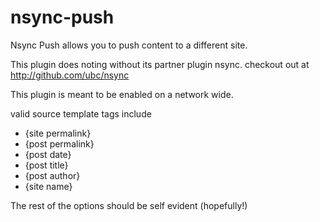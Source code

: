 nsync-push
==========

Nsync Push allows you to push content to a different site.

This plugin does noting without its partner plugin nsync. 
checkout out at http://github.com/ubc/nsync


This plugin is meant to be enabled on a network wide.

valid source template tags include
- {site permalink}
- {post permalink}
- {post date}
- {post title}
- {post author}
- {site name}

The rest of the options should be self evident (hopefully!)